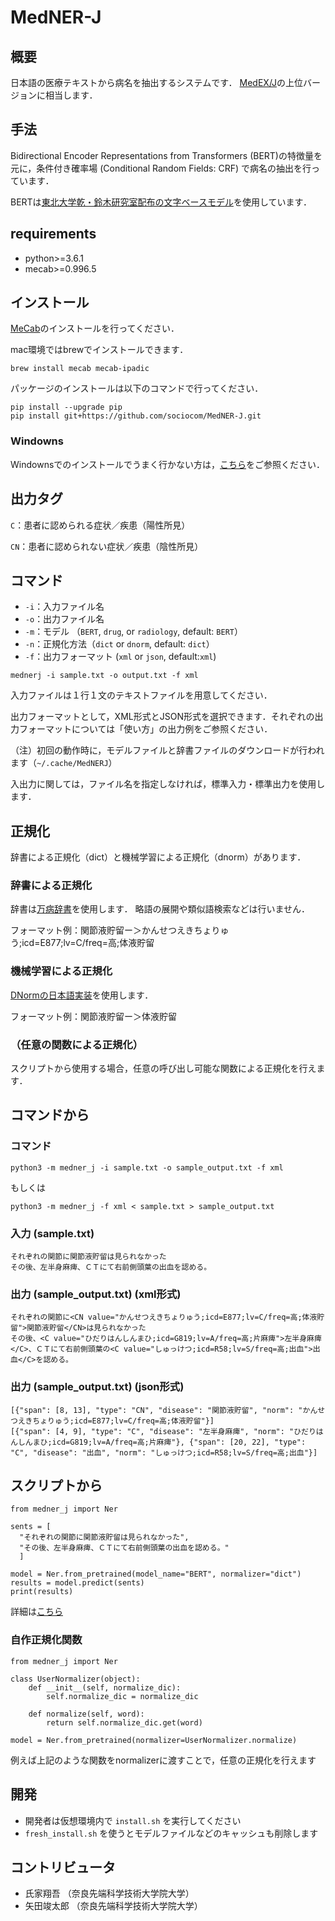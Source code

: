 # MedNER-J
## 概要
<!-- 日本語の病名抽出器である[MedEX/J](https://sociocom.naist.jp/medex-j/)の最新バージョンです． -->

日本語の医療テキストから病名を抽出するシステムです．
[MedEX/J](https://sociocom.naist.jp/medex-j/)の上位バージョンに相当します．

## 手法
Bidirectional Encoder Representations from Transformers (BERT)の特徴量を元に，条件付き確率場 (Conditional Random Fields: CRF) で病名の抽出を行っています．

BERTは[東北大学乾・鈴木研究室配布の文字ベースモデル](https://www.nlp.ecei.tohoku.ac.jp/news-release/3284/)を使用しています．

## requirements
- python>=3.6.1
- mecab>=0.996.5

## インストール
[MeCab](https://taku910.github.io/mecab/)のインストールを行ってください．

mac環境ではbrewでインストールできます．

`brew install mecab mecab-ipadic`

パッケージのインストールは以下のコマンドで行ってください．

```
pip install --upgrade pip
pip install git+https://github.com/sociocom/MedNER-J.git
```

### Windowns
Windownsでのインストールでうまく行かない方は，[こちら](https://github.com/sociocom/MedNER-J/issues/14#issue-817878180)をご参照ください．
<!-- ## データ
- 学習済みモデルファイル
- 病名正規化用辞書ファイル

のダウンロードが必要です．以下のコマンドでダウンロードを行えます．

`sh download_data.sh` -->

## 出力タグ
`C`：患者に認められる症状／疾患（陽性所見）

`CN`：患者に認められない症状／疾患（陰性所見）

## コマンド
- `-i`：入力ファイル名
- `-o`：出力ファイル名
- `-m`：モデル （`BERT`, `drug`, or `radiology`, default: `BERT`）
- `-n`：正規化方法（`dict` or `dnorm`, default: `dict`）
- `-f`：出力フォーマット (`xml` or `json`, default:`xml`)

```
mednerj -i sample.txt -o output.txt -f xml
```

入力ファイルは１行１文のテキストファイルを用意してください．

出力フォーマットとして，XML形式とJSON形式を選択できます．それぞれの出力フォーマットについては「使い方」の出力例をご参照ください．

（注）初回の動作時に，モデルファイルと辞書ファイルのダウンロードが行われます（`~/.cache/MedNERJ`）

入出力に関しては，ファイル名を指定しなければ，標準入力・標準出力を使用します．

## 正規化
辞書による正規化（dict）と機械学習による正規化（dnorm）があります．

### 辞書による正規化
辞書は[万病辞書](https://sociocom.naist.jp/manbyou-dic/)を使用します．
略語の展開や類似語検索などは行いません．

フォーマット例：関節液貯留ー＞かんせつえきちょりゅう;icd=E877;lv=C/freq=高;体液貯留

### 機械学習による正規化
[DNormの日本語実装](https://github.com/sociocom/DNorm-J)を使用します．

フォーマット例：関節液貯留ー＞体液貯留

### （任意の関数による正規化）
スクリプトから使用する場合，任意の呼び出し可能な関数による正規化を行えます．


## コマンドから
### コマンド
`python3 -m medner_j -i sample.txt -o sample_output.txt -f xml`

もしくは

`python3 -m medner_j -f xml < sample.txt > sample_output.txt`

### 入力 (sample.txt)
```
それぞれの関節に関節液貯留は見られなかった
その後、左半身麻痺、ＣＴにて右前側頭葉の出血を認める。
```


### 出力 (sample_output.txt) (xml形式)
```
それぞれの関節に<CN value="かんせつえきちょりゅう;icd=E877;lv=C/freq=高;体液貯留">関節液貯留</CN>は見られなかった
その後、<C value="ひだりはんしんまひ;icd=G819;lv=A/freq=高;片麻痺">左半身麻痺</C>、ＣＴにて右前側頭葉の<C value="しゅっけつ;icd=R58;lv=S/freq=高;出血">出血</C>を認める。
```

### 出力 (sample_output.txt) (json形式)
```
[{"span": [8, 13], "type": "CN", "disease": "関節液貯留", "norm": "かんせつえきちょりゅう;icd=E877;lv=C/freq=高;体液貯留"}]
[{"span": [4, 9], "type": "C", "disease": "左半身麻痺", "norm": "ひだりはんしんまひ;icd=G819;lv=A/freq=高;片麻痺"}, {"span": [20, 22], "type": "C", "disease": "出血", "norm": "しゅっけつ;icd=R58;lv=S/freq=高;出血"}]
```

## スクリプトから
```
from medner_j import Ner

sents = [
  "それぞれの関節に関節液貯留は見られなかった",
  "その後、左半身麻痺、ＣＴにて右前側頭葉の出血を認める。"
  ]

model = Ner.from_pretrained(model_name="BERT", normalizer="dict")
results = model.predict(sents)
print(results)
```

詳細は[こちら](https://sociocom.github.io/MedNER-J/)

### 自作正規化関数
```
from medner_j import Ner

class UserNormalizer(object):
    def __init__(self, normalize_dic):
        self.normalize_dic = normalize_dic
    
    def normalize(self, word):
        return self.normalize_dic.get(word)
   
model = Ner.from_pretrained(normalizer=UserNormalizer.normalize)
```

例えば上記のような関数をnormalizerに渡すことで，任意の正規化を行えます


## 開発

- 開発者は仮想環境内で `install.sh` を実行してください
- `fresh_install.sh` を使うとモデルファイルなどのキャッシュも削除します

## コントリビュータ
- 氏家翔吾 （奈良先端科学技術大学院大学）
- 矢田竣太郎 （奈良先端科学技術大学院大学）
